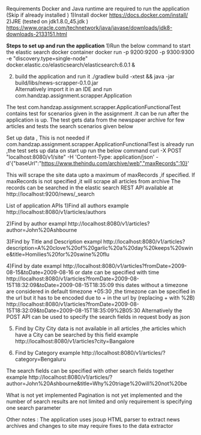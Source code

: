  
Requirements
Docker and Java runtime are required to run the application  (Skip if already installed )
1)Install docker https://docs.docker.com/install/
2)JRE (tested on jdk1.8.0_45.jdk ) 
https://www.oracle.com/technetwork/java/javase/downloads/jdk8-downloads-2133151.html

**Steps to set up and run the application**
1)Run the below command to start the elastic search docker container
docker run -p 9200:9200 -p 9300:9300 -e "discovery.type=single-node" docker.elastic.co/elasticsearch/elasticsearch:6.0.1 &

2) build the application and run it
./gradlew  build -xtest && java -jar build/libs/news-scrapper-0.1.0.jar  
Alternatively import it in an IDE and run com.handzap.assignment.scrapper.Application

The test com.handzap.assignment.scrapper.ApplicationFunctionalTest contains test for scenarios given in the 
assignment .It can be run after the application is up.
The test gets data from the newspaper archive for few articles and tests the search scenarios given below 


Set up data ,
This is not needed if com.handzap.assignment.scrapper.ApplicationFunctionalTest is already run ,the test
sets up data on start up
run the below command
curl -X POST "localhost:8080/v1/site" -H 'Content-Type: application/json' -d'{"baseUrl":"https://www.thehindu.com/archive/web","maxRecords":10}'

This will scrape the site data upto a maximum of maxRecords ,if specified.
If maxRecords is not specified ,it will scrape all articles from archive
The records can be searched in the elastic search REST API available at  
http://localhost:9200/news/_search

List of application APIs
1)Find all authors
example http://localhost:8080/v1/articles/authors

2)Find by author
exampl http://localhost:8080/v1/articles?author=John%20Ashbourne

3)Find by Title and Description
exampl http://localhost:8080/v1/articles?description=A%20clove%20of%20garlic%20a%20day%20keeps%20swine&title=Homilies%20for%20swine%20flu

4)Find by date
exampl http://localhost:8080/v1/articles?fromDate=2009-08-15&toDate=2009-08-16
or date can be specified with time
http://localhost:8080/v1/articles?fromDate=2009-08-15T18:32:09&toDate=2009-08-15T18:35:09
this dates without a timezone are considered in default timezone +05:30 ,the timezone can be specified in the url
but it has to be encoded due to + in the url by (replacing + with %2B)
http://localhost:8080/v1/articles?fromDate=2009-08-15T18:32:09&toDate=2009-08-15T18:35:09%2B05:30
Alternatively the POST API can be used to specify the search fields in request body as json

5) Find by City
City data is not available in all articles ,the articles which have a City can be searched by this field
example http://localhost:8080/v1/articles?city=Bangalore

6) Find by Category
example http://localhost:8080/v1/articles/?category=Bengaluru


The search fields can be specified with other search fields together
example http://localhost:8080/v1/articles/?author=John%20Ashbourne&title=Why%20triage%20will%20not%20be

What is not yet implemented
Pagination is not yet implemented and the number of search results are not limited and only requirement is 
specifying one search parameter

Other notes :
The application uses jsoup HTML parser to extract news archives and changes to site may require fixes to the
data extractor
